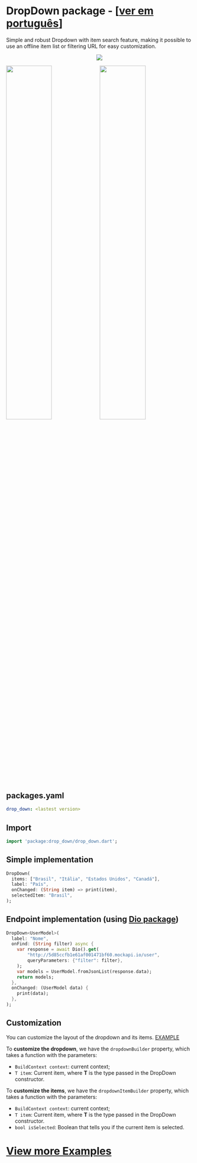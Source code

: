 # DropDown package - [[ver em português](/README-PT.md)]

Simple and robust Dropdown with item search feature, making it possible to use an offline item list or filtering URL for easy customization.
<center>

![](https://github.com/davidsdearaujo/drop_down/blob/master/screenshots/Screenshot_4.png?raw=true)
</center>
<img src="https://github.com/davidsdearaujo/drop_down/blob/master/screenshots/GIF_Endpoint.gif?raw=true" width="49.5%"/>
<img src="https://github.com/davidsdearaujo/drop_down/blob/master/screenshots/GIF_Custom_Layout.gif?raw=true" width="49.5%"/>


## packages.yaml
```yaml
drop_down: <lastest version>
```

## Import
```dart
import 'package:drop_down/drop_down.dart';
```

## Simple implementation

```dart
DropDown(
  items: ["Brasil", "Itália", "Estados Unidos", "Canadá"],
  label: "País",
  onChanged: (String item) => print(item),
  selectedItem: "Brasil",
);
```


## Endpoint implementation (using [Dio package](https://pub.dev/packages/dio))
```dart
DropDown<UserModel>(
  label: "Nome",
  onFind: (String filter) async {
    var response = await Dio().get(
        "http://5d85ccfb1e61af001471bf60.mockapi.io/user",
        queryParameters: {"filter": filter},
    );
    var models = UserModel.fromJsonList(response.data);
    return models;
  },
  onChanged: (UserModel data) {
    print(data);
  },
);
```
## Customization
You can customize the layout of the dropdown and its items. [EXAMPLE](https://github.com/davidsdearaujo/drop_down/tree/master/example#custom-layout-endpoint-example)

To **customize the dropdown**, we have the `dropdownBuilder` property, which takes a function with the parameters:
- `BuildContext context`: current context;
- `T item`: Current item, where **T** is the type passed in the DropDown constructor.

To **customize the items**, we have the `dropdownItemBuilder` property, which takes a function with the parameters:
- `BuildContext context`: current context;
- `T item`: Current item, where **T** is the type passed in the DropDown constructor.
- `bool isSelected`: Boolean that tells you if the current item is selected.

# [View more Examples](https://github.com/davidsdearaujo/drop_down/tree/master/example)
